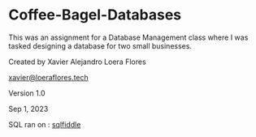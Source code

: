 # Coffee-Bagel-Databases

This was an assignment for a Database Management class where I was tasked designing a database for two small businesses.

Created by Xavier Alejandro Loera Flores

xavier@loeraflores.tech

Version 1.0

Sep 1, 2023

SQL ran on : [sqlfiddle](http://sqlfiddle.com)
